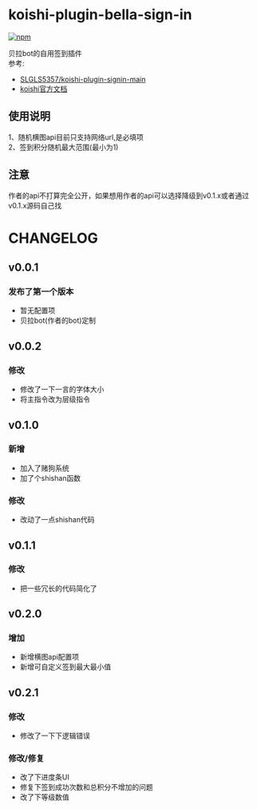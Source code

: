 # koishi-plugin-bella-sign-in

[![npm](https://img.shields.io/npm/v/koishi-plugin-bella-sign-in?style=flat-square)](https://www.npmjs.com/package/koishi-plugin-bella-sign-in)

贝拉bot的自用签到插件  
参考:  
* [SLGLS5357/koishi-plugin-signin-main](https://github.com/SLGLS5357/koishi-plugin-signin-main)
* [koishi官方文档](https://koishi.chat/zh-CN/guide/database/model.html)

## 使用说明
1、随机横图api目前只支持网络url,是必填项  
2、签到积分随机最大范围(最小为1)  

## 注意
作者的api不打算完全公开，如果想用作者的api可以选择降级到v0.1.x或者通过v0.1.x源码自己找  

# CHANGELOG

## v0.0.1
### 发布了第一个版本
* 暂无配置项
* 贝拉bot(作者的bot)定制

## v0.0.2
### 修改
* 修改了一下一言的字体大小
* 将主指令改为层级指令

## v0.1.0
### 新增
* 加入了赌狗系统
* 加了个shishan函数

### 修改
* 改动了一点shishan代码

## v0.1.1
### 修改
* 把一些冗长的代码简化了

## v0.2.0
### 增加
* 新增横图api配置项
* 新增可自定义签到最大最小值

## v0.2.1
### 修改
* 修改了一下下逻辑错误

### 修改/修复
* 改了下进度条UI
* 修复下签到成功次数和总积分不增加的问题
* 改了下等级数值
